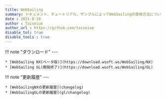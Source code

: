 ```yaml
---
title: WebSailing
summary: ドキュメント、チュートリアル、サンプルによってWebSailingの使用方法について説明します。ユーザー、開発者、管理者向けの情報が含まれます。
date : 2021-8-10
author : Taiseiue
author_url : https://github.com/taiseiue
disable_tol: true
disable_tools : true
---
```


!!! note "ダウンロード"
    ---
    
    * [WebSailing NX(ベータ版)](https://download.wsoft.ws/WebSailing/NX)
    * [WebSailing GL(開発終了)](https://download.wsoft.ws/WebSailing/GL)

!!! note "更新履歴"
    ---

    * [WebSailingNXの更新履歴](changelog)
    * [WebSailingGLの更新履歴](gl/changelog)